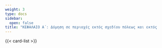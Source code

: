 ```yaml
---
weight: 3
type: docs
sidebar:
  open: false
title: "ΚΕΦΑΛΑΙΟ Α΄: Δόμηση σε περιοχές εκτός σχεδίου πόλεως και εκτός ορίων οικισμών"
---
```


{{< card-list >}}

